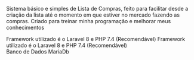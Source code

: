 Sistema básico e simples de Lista de Compras, feito para facilitar desde a criação da lista até o momento em que estiver no mercado fazendo as compras.
Criado para treinar minha programação e melhorar meus conhecimentos

Framework utilizado é o Laravel 8 e PHP 7.4 (Recomendável)
Framework utilizado é o Laravel 8 e PHP 7.4 (Recomendável) <br>
Banco de Dados MariaDb
